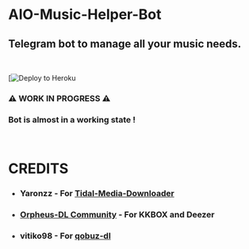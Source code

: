 # AIO-Music-Helper-Bot
## Telegram bot to manage all your music needs.
<br>

[![Deploy to Heroku](https://dashboard.heroku.com/new?button-url=https%3A%2F%2Fgithub.com%2F&template=https://github.com/CangkirKosong/AIO-MH)



### ⚠️ WORK IN PROGRESS ⚠️
### Bot is almost in a working state !
<br>

# CREDITS
- ### Yaronzz - For [Tidal-Media-Downloader](https://github.com/yaronzz/Tidal-Media-Downloader)
- ### [Orpheus-DL Community](https://github.com/yarrm80s/orpheusdl) - For KKBOX and Deezer 
- ### vitiko98 - For [qobuz-dl](https://github.com/vitiko98/qobuz-dl)
